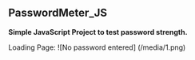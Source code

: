 ## PasswordMeter_JS

**Simple JavaScript Project to test password strength.**

Loading Page:
![No password entered] (/media/1.png)
